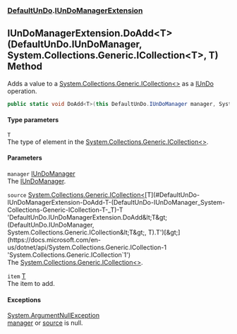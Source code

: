 ### [DefaultUnDo](./DefaultUnDo.md 'DefaultUnDo').[IUnDoManagerExtension](./DefaultUnDo-IUnDoManagerExtension.md 'DefaultUnDo.IUnDoManagerExtension')
## IUnDoManagerExtension.DoAdd&lt;T&gt;(DefaultUnDo.IUnDoManager, System.Collections.Generic.ICollection&lt;T&gt;, T) Method
Adds a value to a [System.Collections.Generic.ICollection&lt;&gt;](https://docs.microsoft.com/en-us/dotnet/api/System.Collections.Generic.ICollection-1 'System.Collections.Generic.ICollection`1') as a [IUnDo](./DefaultUnDo-IUnDo.md 'DefaultUnDo.IUnDo') operation.  
```csharp
public static void DoAdd<T>(this DefaultUnDo.IUnDoManager manager, System.Collections.Generic.ICollection<T> source, T item);
```
#### Type parameters
<a name='DefaultUnDo-IUnDoManagerExtension-DoAdd-T-(DefaultUnDo-IUnDoManager_System-Collections-Generic-ICollection-T-_T)-T'></a>
`T`  
The type of element in the [System.Collections.Generic.ICollection&lt;&gt;](https://docs.microsoft.com/en-us/dotnet/api/System.Collections.Generic.ICollection-1 'System.Collections.Generic.ICollection`1').  
  
#### Parameters
<a name='DefaultUnDo-IUnDoManagerExtension-DoAdd-T-(DefaultUnDo-IUnDoManager_System-Collections-Generic-ICollection-T-_T)-manager'></a>
`manager` [IUnDoManager](./DefaultUnDo-IUnDoManager.md 'DefaultUnDo.IUnDoManager')  
The [IUnDoManager](./DefaultUnDo-IUnDoManager.md 'DefaultUnDo.IUnDoManager').  
  
<a name='DefaultUnDo-IUnDoManagerExtension-DoAdd-T-(DefaultUnDo-IUnDoManager_System-Collections-Generic-ICollection-T-_T)-source'></a>
`source` [System.Collections.Generic.ICollection&lt;](https://docs.microsoft.com/en-us/dotnet/api/System.Collections.Generic.ICollection-1 'System.Collections.Generic.ICollection`1')[T](#DefaultUnDo-IUnDoManagerExtension-DoAdd-T-(DefaultUnDo-IUnDoManager_System-Collections-Generic-ICollection-T-_T)-T 'DefaultUnDo.IUnDoManagerExtension.DoAdd&lt;T&gt;(DefaultUnDo.IUnDoManager, System.Collections.Generic.ICollection&lt;T&gt;, T).T')[&gt;](https://docs.microsoft.com/en-us/dotnet/api/System.Collections.Generic.ICollection-1 'System.Collections.Generic.ICollection`1')  
The [System.Collections.Generic.ICollection&lt;&gt;](https://docs.microsoft.com/en-us/dotnet/api/System.Collections.Generic.ICollection-1 'System.Collections.Generic.ICollection`1').  
  
<a name='DefaultUnDo-IUnDoManagerExtension-DoAdd-T-(DefaultUnDo-IUnDoManager_System-Collections-Generic-ICollection-T-_T)-item'></a>
`item` [T](#DefaultUnDo-IUnDoManagerExtension-DoAdd-T-(DefaultUnDo-IUnDoManager_System-Collections-Generic-ICollection-T-_T)-T 'DefaultUnDo.IUnDoManagerExtension.DoAdd&lt;T&gt;(DefaultUnDo.IUnDoManager, System.Collections.Generic.ICollection&lt;T&gt;, T).T')  
The item to add.  
  
#### Exceptions
[System.ArgumentNullException](https://docs.microsoft.com/en-us/dotnet/api/System.ArgumentNullException 'System.ArgumentNullException')  
[manager](#DefaultUnDo-IUnDoManagerExtension-DoAdd-T-(DefaultUnDo-IUnDoManager_System-Collections-Generic-ICollection-T-_T)-manager 'DefaultUnDo.IUnDoManagerExtension.DoAdd&lt;T&gt;(DefaultUnDo.IUnDoManager, System.Collections.Generic.ICollection&lt;T&gt;, T).manager') or [source](#DefaultUnDo-IUnDoManagerExtension-DoAdd-T-(DefaultUnDo-IUnDoManager_System-Collections-Generic-ICollection-T-_T)-source 'DefaultUnDo.IUnDoManagerExtension.DoAdd&lt;T&gt;(DefaultUnDo.IUnDoManager, System.Collections.Generic.ICollection&lt;T&gt;, T).source') is null.  
